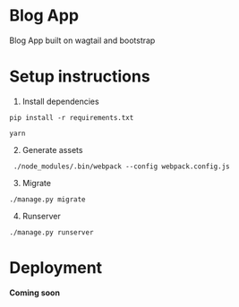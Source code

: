 # Blog App
Blog App built on wagtail and bootstrap

# Setup instructions
1. Install dependencies
```
pip install -r requirements.txt
```
```
yarn
```

2. Generate assets
```
 ./node_modules/.bin/webpack --config webpack.config.js
```

3. Migrate
```
./manage.py migrate
```

4. Runserver
```
./manage.py runserver
```

# Deployment
**Coming soon**
